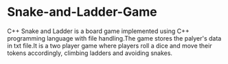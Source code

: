 # Snake-and-Ladder-Game
C++ Snake and Ladder is a board game implemented using C++ programming language with file handling.The game stores the palyer's data in txt file.It is a two player game where players roll a dice and move their tokens accordingly, climbing ladders and avoiding snakes. 
